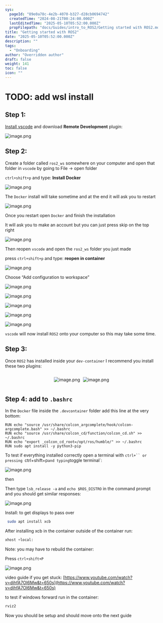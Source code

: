 ```yaml
---
sys:
  pageId: "89e0a78c-4e2b-4070-b327-d28cb0694742"
  createdTime: "2024-08-21T00:24:00.000Z"
  lastEditedTime: "2025-05-10T05:52:00.000Z"
  propFilepath: "docs/Guides/intro_to_ROS2/Getting started with ROS2.md"
title: "Getting started with ROS2"
date: "2025-05-10T05:52:00.000Z"
description: ""
tags:
  - "Onboarding"
author: "Overridden author"
draft: false
weight: 141
toc: false
icon: ""
---
```


# TODO: add wsl install

## Step 1:

[Install vscode](https://code.visualstudio.com/download) and download **Remote Development** plugin:

![image.png](https://prod-files-secure.s3.us-west-2.amazonaws.com/d518164a-d88e-44d1-a4ee-3adb3bd8bce0/efb52993-1881-4a40-b95e-6f020334f022/image.png?X-Amz-Algorithm=AWS4-HMAC-SHA256&X-Amz-Content-Sha256=UNSIGNED-PAYLOAD&X-Amz-Credential=ASIAZI2LB466WGJQAAXZ%2F20250530%2Fus-west-2%2Fs3%2Faws4_request&X-Amz-Date=20250530T121535Z&X-Amz-Expires=3600&X-Amz-Security-Token=IQoJb3JpZ2luX2VjENv%2F%2F%2F%2F%2F%2F%2F%2F%2F%2FwEaCXVzLXdlc3QtMiJIMEYCIQDBN3BdarfDcjVM8d3nHF%2Br%2Fk0cNiaoU6WZ3bUW2yY8GgIhAL0Afzcau5OPcCgp8kRItu3rbw3%2FGRpLv6SAes%2B7FH3EKogECKP%2F%2F%2F%2F%2F%2F%2F%2F%2F%2FwEQABoMNjM3NDIzMTgzODA1IgwKnCb7pB%2BAoNrCeiEq3APzUTOGpAZPBkf4KQ1BWWTGKuz71ZQMBna%2B3jtTD4O%2Fq7VIeKADwG%2FeoaukXlFxIBfUruC3mrYn3JNogXYU60LO9fpf%2B4ZDAMXAW4NDxBt4PFbDtTyz%2Fv0LkTnLT3vZoysys8vpFQEM1%2B%2FDiBSTrR1K%2B1Ow75wv9GibvcWfRQUny9OWFpyDyJqSZavUmdNj8iovFZpFlbaiYFrRh9nRHFMHDqSBpuI8mdhkUGj0a%2B3vzlt%2FsS5yXG7wqfk8lJ3ARM9tp3IBtXyNcOTyGOjP3RbDxbZFd66XFx1%2FLgXT5csRK%2FRo4sx3SDiiD8J3zSMbNTDWoZbDNfPb8VI6VGH9q0DOBFXyyL2Kmc3AmvZaKrA%2FFG2668hWCzKbJIbX3LcYuVEnMm49ttbZEEE0k1mCeqJ8XlWeVPH9ccd5GtZQPwbm1fHvsEI4%2B6aJNBNdfH1nY6ECXtzN39xV52O7KrAoNFWNdPYMCLX%2FnBES0b8KTloKilYd%2F063%2FYJNLB2%2BjyZdS9UR%2F7F8C2Vf7pmZcNasjE7ocs%2FZzwvHha5GNWpiXZcQdiTkpa58w5ApUvU86MaYZ%2FlkesPTbaJ6QF1QpGBFk0E%2Bc8xnCjaBVpyQ%2FA%2BJDD9zLbgLhefX1b6ogFb7DDCNjubBBjqkAUSYbo60OaqQan8SY3Tl5uYmoufn0nX3X2nrBfVkEYp8RfHD9EUe2mJ4CZifpL3oKYROonhBWRlThTRt2QJw43AfOrgEZMSLufYEzU0mcQNlkdjjECik1lRAXtm2kcPo%2B1Oo0xgkjqZSLhjhNs0KJAyiEQVz8vWX%2FyDXE896vhgxO1DkQiYux0I3S7KI5BbpOr7pGTdKS08GrnTmznLSUsbbYGDV&X-Amz-Signature=5104bdf9a2a270da2385587cad3c948bb551ad19c120d18dff535a3b8dfd24ee&X-Amz-SignedHeaders=host&x-id=GetObject)

## Step 2:

Create a folder called `ros2_ws` somewhere on your computer and open that folder in `vscode` by going to File → open folder 

`ctrl+shift+p` and type: **Install Docker**

![image.png](https://prod-files-secure.s3.us-west-2.amazonaws.com/d518164a-d88e-44d1-a4ee-3adb3bd8bce0/2269dc0e-1cd5-47ff-bceb-c04ad9b2eab0/image.png?X-Amz-Algorithm=AWS4-HMAC-SHA256&X-Amz-Content-Sha256=UNSIGNED-PAYLOAD&X-Amz-Credential=ASIAZI2LB466WGJQAAXZ%2F20250530%2Fus-west-2%2Fs3%2Faws4_request&X-Amz-Date=20250530T121535Z&X-Amz-Expires=3600&X-Amz-Security-Token=IQoJb3JpZ2luX2VjENv%2F%2F%2F%2F%2F%2F%2F%2F%2F%2FwEaCXVzLXdlc3QtMiJIMEYCIQDBN3BdarfDcjVM8d3nHF%2Br%2Fk0cNiaoU6WZ3bUW2yY8GgIhAL0Afzcau5OPcCgp8kRItu3rbw3%2FGRpLv6SAes%2B7FH3EKogECKP%2F%2F%2F%2F%2F%2F%2F%2F%2F%2FwEQABoMNjM3NDIzMTgzODA1IgwKnCb7pB%2BAoNrCeiEq3APzUTOGpAZPBkf4KQ1BWWTGKuz71ZQMBna%2B3jtTD4O%2Fq7VIeKADwG%2FeoaukXlFxIBfUruC3mrYn3JNogXYU60LO9fpf%2B4ZDAMXAW4NDxBt4PFbDtTyz%2Fv0LkTnLT3vZoysys8vpFQEM1%2B%2FDiBSTrR1K%2B1Ow75wv9GibvcWfRQUny9OWFpyDyJqSZavUmdNj8iovFZpFlbaiYFrRh9nRHFMHDqSBpuI8mdhkUGj0a%2B3vzlt%2FsS5yXG7wqfk8lJ3ARM9tp3IBtXyNcOTyGOjP3RbDxbZFd66XFx1%2FLgXT5csRK%2FRo4sx3SDiiD8J3zSMbNTDWoZbDNfPb8VI6VGH9q0DOBFXyyL2Kmc3AmvZaKrA%2FFG2668hWCzKbJIbX3LcYuVEnMm49ttbZEEE0k1mCeqJ8XlWeVPH9ccd5GtZQPwbm1fHvsEI4%2B6aJNBNdfH1nY6ECXtzN39xV52O7KrAoNFWNdPYMCLX%2FnBES0b8KTloKilYd%2F063%2FYJNLB2%2BjyZdS9UR%2F7F8C2Vf7pmZcNasjE7ocs%2FZzwvHha5GNWpiXZcQdiTkpa58w5ApUvU86MaYZ%2FlkesPTbaJ6QF1QpGBFk0E%2Bc8xnCjaBVpyQ%2FA%2BJDD9zLbgLhefX1b6ogFb7DDCNjubBBjqkAUSYbo60OaqQan8SY3Tl5uYmoufn0nX3X2nrBfVkEYp8RfHD9EUe2mJ4CZifpL3oKYROonhBWRlThTRt2QJw43AfOrgEZMSLufYEzU0mcQNlkdjjECik1lRAXtm2kcPo%2B1Oo0xgkjqZSLhjhNs0KJAyiEQVz8vWX%2FyDXE896vhgxO1DkQiYux0I3S7KI5BbpOr7pGTdKS08GrnTmznLSUsbbYGDV&X-Amz-Signature=d48f5353892d03cf3edd8d52a85b12861558f6db694ad0f62db7b6cb089ff98d&X-Amz-SignedHeaders=host&x-id=GetObject)

The `Docker` install will take sometime and at the end it will ask you to restart

![image.png](https://prod-files-secure.s3.us-west-2.amazonaws.com/d518164a-d88e-44d1-a4ee-3adb3bd8bce0/ed233f78-be33-4b1f-b89c-9c346c0e961e/image.png?X-Amz-Algorithm=AWS4-HMAC-SHA256&X-Amz-Content-Sha256=UNSIGNED-PAYLOAD&X-Amz-Credential=ASIAZI2LB466WGJQAAXZ%2F20250530%2Fus-west-2%2Fs3%2Faws4_request&X-Amz-Date=20250530T121535Z&X-Amz-Expires=3600&X-Amz-Security-Token=IQoJb3JpZ2luX2VjENv%2F%2F%2F%2F%2F%2F%2F%2F%2F%2FwEaCXVzLXdlc3QtMiJIMEYCIQDBN3BdarfDcjVM8d3nHF%2Br%2Fk0cNiaoU6WZ3bUW2yY8GgIhAL0Afzcau5OPcCgp8kRItu3rbw3%2FGRpLv6SAes%2B7FH3EKogECKP%2F%2F%2F%2F%2F%2F%2F%2F%2F%2FwEQABoMNjM3NDIzMTgzODA1IgwKnCb7pB%2BAoNrCeiEq3APzUTOGpAZPBkf4KQ1BWWTGKuz71ZQMBna%2B3jtTD4O%2Fq7VIeKADwG%2FeoaukXlFxIBfUruC3mrYn3JNogXYU60LO9fpf%2B4ZDAMXAW4NDxBt4PFbDtTyz%2Fv0LkTnLT3vZoysys8vpFQEM1%2B%2FDiBSTrR1K%2B1Ow75wv9GibvcWfRQUny9OWFpyDyJqSZavUmdNj8iovFZpFlbaiYFrRh9nRHFMHDqSBpuI8mdhkUGj0a%2B3vzlt%2FsS5yXG7wqfk8lJ3ARM9tp3IBtXyNcOTyGOjP3RbDxbZFd66XFx1%2FLgXT5csRK%2FRo4sx3SDiiD8J3zSMbNTDWoZbDNfPb8VI6VGH9q0DOBFXyyL2Kmc3AmvZaKrA%2FFG2668hWCzKbJIbX3LcYuVEnMm49ttbZEEE0k1mCeqJ8XlWeVPH9ccd5GtZQPwbm1fHvsEI4%2B6aJNBNdfH1nY6ECXtzN39xV52O7KrAoNFWNdPYMCLX%2FnBES0b8KTloKilYd%2F063%2FYJNLB2%2BjyZdS9UR%2F7F8C2Vf7pmZcNasjE7ocs%2FZzwvHha5GNWpiXZcQdiTkpa58w5ApUvU86MaYZ%2FlkesPTbaJ6QF1QpGBFk0E%2Bc8xnCjaBVpyQ%2FA%2BJDD9zLbgLhefX1b6ogFb7DDCNjubBBjqkAUSYbo60OaqQan8SY3Tl5uYmoufn0nX3X2nrBfVkEYp8RfHD9EUe2mJ4CZifpL3oKYROonhBWRlThTRt2QJw43AfOrgEZMSLufYEzU0mcQNlkdjjECik1lRAXtm2kcPo%2B1Oo0xgkjqZSLhjhNs0KJAyiEQVz8vWX%2FyDXE896vhgxO1DkQiYux0I3S7KI5BbpOr7pGTdKS08GrnTmznLSUsbbYGDV&X-Amz-Signature=30e557e430a355dc5fa49a8ad9f6ad3b12004a6c543323e5e4c69350786f67ee&X-Amz-SignedHeaders=host&x-id=GetObject)

Once you restart open `Docker` and finish the installation

It will ask you to make an account but you can just press skip on the top right

![image.png](https://prod-files-secure.s3.us-west-2.amazonaws.com/d518164a-d88e-44d1-a4ee-3adb3bd8bce0/21010ad9-1659-4fd9-9f59-9932a09b2a3d/image.png?X-Amz-Algorithm=AWS4-HMAC-SHA256&X-Amz-Content-Sha256=UNSIGNED-PAYLOAD&X-Amz-Credential=ASIAZI2LB466WGJQAAXZ%2F20250530%2Fus-west-2%2Fs3%2Faws4_request&X-Amz-Date=20250530T121535Z&X-Amz-Expires=3600&X-Amz-Security-Token=IQoJb3JpZ2luX2VjENv%2F%2F%2F%2F%2F%2F%2F%2F%2F%2FwEaCXVzLXdlc3QtMiJIMEYCIQDBN3BdarfDcjVM8d3nHF%2Br%2Fk0cNiaoU6WZ3bUW2yY8GgIhAL0Afzcau5OPcCgp8kRItu3rbw3%2FGRpLv6SAes%2B7FH3EKogECKP%2F%2F%2F%2F%2F%2F%2F%2F%2F%2FwEQABoMNjM3NDIzMTgzODA1IgwKnCb7pB%2BAoNrCeiEq3APzUTOGpAZPBkf4KQ1BWWTGKuz71ZQMBna%2B3jtTD4O%2Fq7VIeKADwG%2FeoaukXlFxIBfUruC3mrYn3JNogXYU60LO9fpf%2B4ZDAMXAW4NDxBt4PFbDtTyz%2Fv0LkTnLT3vZoysys8vpFQEM1%2B%2FDiBSTrR1K%2B1Ow75wv9GibvcWfRQUny9OWFpyDyJqSZavUmdNj8iovFZpFlbaiYFrRh9nRHFMHDqSBpuI8mdhkUGj0a%2B3vzlt%2FsS5yXG7wqfk8lJ3ARM9tp3IBtXyNcOTyGOjP3RbDxbZFd66XFx1%2FLgXT5csRK%2FRo4sx3SDiiD8J3zSMbNTDWoZbDNfPb8VI6VGH9q0DOBFXyyL2Kmc3AmvZaKrA%2FFG2668hWCzKbJIbX3LcYuVEnMm49ttbZEEE0k1mCeqJ8XlWeVPH9ccd5GtZQPwbm1fHvsEI4%2B6aJNBNdfH1nY6ECXtzN39xV52O7KrAoNFWNdPYMCLX%2FnBES0b8KTloKilYd%2F063%2FYJNLB2%2BjyZdS9UR%2F7F8C2Vf7pmZcNasjE7ocs%2FZzwvHha5GNWpiXZcQdiTkpa58w5ApUvU86MaYZ%2FlkesPTbaJ6QF1QpGBFk0E%2Bc8xnCjaBVpyQ%2FA%2BJDD9zLbgLhefX1b6ogFb7DDCNjubBBjqkAUSYbo60OaqQan8SY3Tl5uYmoufn0nX3X2nrBfVkEYp8RfHD9EUe2mJ4CZifpL3oKYROonhBWRlThTRt2QJw43AfOrgEZMSLufYEzU0mcQNlkdjjECik1lRAXtm2kcPo%2B1Oo0xgkjqZSLhjhNs0KJAyiEQVz8vWX%2FyDXE896vhgxO1DkQiYux0I3S7KI5BbpOr7pGTdKS08GrnTmznLSUsbbYGDV&X-Amz-Signature=93d3b0c110cf45bdced95131e2a2fcd6434f427bc58b7b0e48652a1bd94e793b&X-Amz-SignedHeaders=host&x-id=GetObject)

Then reopen `vscode` and open the `ros2_ws` folder you just made

press `ctrl+shift+p` and type: **reopen in container**

![image.png](https://prod-files-secure.s3.us-west-2.amazonaws.com/d518164a-d88e-44d1-a4ee-3adb3bd8bce0/4e93b8c2-41ad-488c-8095-c74205196118/image.png?X-Amz-Algorithm=AWS4-HMAC-SHA256&X-Amz-Content-Sha256=UNSIGNED-PAYLOAD&X-Amz-Credential=ASIAZI2LB466WGJQAAXZ%2F20250530%2Fus-west-2%2Fs3%2Faws4_request&X-Amz-Date=20250530T121535Z&X-Amz-Expires=3600&X-Amz-Security-Token=IQoJb3JpZ2luX2VjENv%2F%2F%2F%2F%2F%2F%2F%2F%2F%2FwEaCXVzLXdlc3QtMiJIMEYCIQDBN3BdarfDcjVM8d3nHF%2Br%2Fk0cNiaoU6WZ3bUW2yY8GgIhAL0Afzcau5OPcCgp8kRItu3rbw3%2FGRpLv6SAes%2B7FH3EKogECKP%2F%2F%2F%2F%2F%2F%2F%2F%2F%2FwEQABoMNjM3NDIzMTgzODA1IgwKnCb7pB%2BAoNrCeiEq3APzUTOGpAZPBkf4KQ1BWWTGKuz71ZQMBna%2B3jtTD4O%2Fq7VIeKADwG%2FeoaukXlFxIBfUruC3mrYn3JNogXYU60LO9fpf%2B4ZDAMXAW4NDxBt4PFbDtTyz%2Fv0LkTnLT3vZoysys8vpFQEM1%2B%2FDiBSTrR1K%2B1Ow75wv9GibvcWfRQUny9OWFpyDyJqSZavUmdNj8iovFZpFlbaiYFrRh9nRHFMHDqSBpuI8mdhkUGj0a%2B3vzlt%2FsS5yXG7wqfk8lJ3ARM9tp3IBtXyNcOTyGOjP3RbDxbZFd66XFx1%2FLgXT5csRK%2FRo4sx3SDiiD8J3zSMbNTDWoZbDNfPb8VI6VGH9q0DOBFXyyL2Kmc3AmvZaKrA%2FFG2668hWCzKbJIbX3LcYuVEnMm49ttbZEEE0k1mCeqJ8XlWeVPH9ccd5GtZQPwbm1fHvsEI4%2B6aJNBNdfH1nY6ECXtzN39xV52O7KrAoNFWNdPYMCLX%2FnBES0b8KTloKilYd%2F063%2FYJNLB2%2BjyZdS9UR%2F7F8C2Vf7pmZcNasjE7ocs%2FZzwvHha5GNWpiXZcQdiTkpa58w5ApUvU86MaYZ%2FlkesPTbaJ6QF1QpGBFk0E%2Bc8xnCjaBVpyQ%2FA%2BJDD9zLbgLhefX1b6ogFb7DDCNjubBBjqkAUSYbo60OaqQan8SY3Tl5uYmoufn0nX3X2nrBfVkEYp8RfHD9EUe2mJ4CZifpL3oKYROonhBWRlThTRt2QJw43AfOrgEZMSLufYEzU0mcQNlkdjjECik1lRAXtm2kcPo%2B1Oo0xgkjqZSLhjhNs0KJAyiEQVz8vWX%2FyDXE896vhgxO1DkQiYux0I3S7KI5BbpOr7pGTdKS08GrnTmznLSUsbbYGDV&X-Amz-Signature=a0f7e24aa42664d01dc378d222840c610e9c019cb4f12ca2501f34b14346b236&X-Amz-SignedHeaders=host&x-id=GetObject)

Choose “Add configuration to workspace”

![image.png](https://prod-files-secure.s3.us-west-2.amazonaws.com/d518164a-d88e-44d1-a4ee-3adb3bd8bce0/9560b282-5060-4989-ba37-97e7b2c22476/image.png?X-Amz-Algorithm=AWS4-HMAC-SHA256&X-Amz-Content-Sha256=UNSIGNED-PAYLOAD&X-Amz-Credential=ASIAZI2LB466WGJQAAXZ%2F20250530%2Fus-west-2%2Fs3%2Faws4_request&X-Amz-Date=20250530T121535Z&X-Amz-Expires=3600&X-Amz-Security-Token=IQoJb3JpZ2luX2VjENv%2F%2F%2F%2F%2F%2F%2F%2F%2F%2FwEaCXVzLXdlc3QtMiJIMEYCIQDBN3BdarfDcjVM8d3nHF%2Br%2Fk0cNiaoU6WZ3bUW2yY8GgIhAL0Afzcau5OPcCgp8kRItu3rbw3%2FGRpLv6SAes%2B7FH3EKogECKP%2F%2F%2F%2F%2F%2F%2F%2F%2F%2FwEQABoMNjM3NDIzMTgzODA1IgwKnCb7pB%2BAoNrCeiEq3APzUTOGpAZPBkf4KQ1BWWTGKuz71ZQMBna%2B3jtTD4O%2Fq7VIeKADwG%2FeoaukXlFxIBfUruC3mrYn3JNogXYU60LO9fpf%2B4ZDAMXAW4NDxBt4PFbDtTyz%2Fv0LkTnLT3vZoysys8vpFQEM1%2B%2FDiBSTrR1K%2B1Ow75wv9GibvcWfRQUny9OWFpyDyJqSZavUmdNj8iovFZpFlbaiYFrRh9nRHFMHDqSBpuI8mdhkUGj0a%2B3vzlt%2FsS5yXG7wqfk8lJ3ARM9tp3IBtXyNcOTyGOjP3RbDxbZFd66XFx1%2FLgXT5csRK%2FRo4sx3SDiiD8J3zSMbNTDWoZbDNfPb8VI6VGH9q0DOBFXyyL2Kmc3AmvZaKrA%2FFG2668hWCzKbJIbX3LcYuVEnMm49ttbZEEE0k1mCeqJ8XlWeVPH9ccd5GtZQPwbm1fHvsEI4%2B6aJNBNdfH1nY6ECXtzN39xV52O7KrAoNFWNdPYMCLX%2FnBES0b8KTloKilYd%2F063%2FYJNLB2%2BjyZdS9UR%2F7F8C2Vf7pmZcNasjE7ocs%2FZzwvHha5GNWpiXZcQdiTkpa58w5ApUvU86MaYZ%2FlkesPTbaJ6QF1QpGBFk0E%2Bc8xnCjaBVpyQ%2FA%2BJDD9zLbgLhefX1b6ogFb7DDCNjubBBjqkAUSYbo60OaqQan8SY3Tl5uYmoufn0nX3X2nrBfVkEYp8RfHD9EUe2mJ4CZifpL3oKYROonhBWRlThTRt2QJw43AfOrgEZMSLufYEzU0mcQNlkdjjECik1lRAXtm2kcPo%2B1Oo0xgkjqZSLhjhNs0KJAyiEQVz8vWX%2FyDXE896vhgxO1DkQiYux0I3S7KI5BbpOr7pGTdKS08GrnTmznLSUsbbYGDV&X-Amz-Signature=3ec302960a3831a49fe049811e90d985a745cbb208ffd8510e98fec4f48f9eb2&X-Amz-SignedHeaders=host&x-id=GetObject)

![image.png](https://prod-files-secure.s3.us-west-2.amazonaws.com/d518164a-d88e-44d1-a4ee-3adb3bd8bce0/2ee63f81-886b-48e8-a553-dc6e5eac99e4/image.png?X-Amz-Algorithm=AWS4-HMAC-SHA256&X-Amz-Content-Sha256=UNSIGNED-PAYLOAD&X-Amz-Credential=ASIAZI2LB466WGJQAAXZ%2F20250530%2Fus-west-2%2Fs3%2Faws4_request&X-Amz-Date=20250530T121535Z&X-Amz-Expires=3600&X-Amz-Security-Token=IQoJb3JpZ2luX2VjENv%2F%2F%2F%2F%2F%2F%2F%2F%2F%2FwEaCXVzLXdlc3QtMiJIMEYCIQDBN3BdarfDcjVM8d3nHF%2Br%2Fk0cNiaoU6WZ3bUW2yY8GgIhAL0Afzcau5OPcCgp8kRItu3rbw3%2FGRpLv6SAes%2B7FH3EKogECKP%2F%2F%2F%2F%2F%2F%2F%2F%2F%2FwEQABoMNjM3NDIzMTgzODA1IgwKnCb7pB%2BAoNrCeiEq3APzUTOGpAZPBkf4KQ1BWWTGKuz71ZQMBna%2B3jtTD4O%2Fq7VIeKADwG%2FeoaukXlFxIBfUruC3mrYn3JNogXYU60LO9fpf%2B4ZDAMXAW4NDxBt4PFbDtTyz%2Fv0LkTnLT3vZoysys8vpFQEM1%2B%2FDiBSTrR1K%2B1Ow75wv9GibvcWfRQUny9OWFpyDyJqSZavUmdNj8iovFZpFlbaiYFrRh9nRHFMHDqSBpuI8mdhkUGj0a%2B3vzlt%2FsS5yXG7wqfk8lJ3ARM9tp3IBtXyNcOTyGOjP3RbDxbZFd66XFx1%2FLgXT5csRK%2FRo4sx3SDiiD8J3zSMbNTDWoZbDNfPb8VI6VGH9q0DOBFXyyL2Kmc3AmvZaKrA%2FFG2668hWCzKbJIbX3LcYuVEnMm49ttbZEEE0k1mCeqJ8XlWeVPH9ccd5GtZQPwbm1fHvsEI4%2B6aJNBNdfH1nY6ECXtzN39xV52O7KrAoNFWNdPYMCLX%2FnBES0b8KTloKilYd%2F063%2FYJNLB2%2BjyZdS9UR%2F7F8C2Vf7pmZcNasjE7ocs%2FZzwvHha5GNWpiXZcQdiTkpa58w5ApUvU86MaYZ%2FlkesPTbaJ6QF1QpGBFk0E%2Bc8xnCjaBVpyQ%2FA%2BJDD9zLbgLhefX1b6ogFb7DDCNjubBBjqkAUSYbo60OaqQan8SY3Tl5uYmoufn0nX3X2nrBfVkEYp8RfHD9EUe2mJ4CZifpL3oKYROonhBWRlThTRt2QJw43AfOrgEZMSLufYEzU0mcQNlkdjjECik1lRAXtm2kcPo%2B1Oo0xgkjqZSLhjhNs0KJAyiEQVz8vWX%2FyDXE896vhgxO1DkQiYux0I3S7KI5BbpOr7pGTdKS08GrnTmznLSUsbbYGDV&X-Amz-Signature=4123d3dcccdc1a1dd2ab093034966ef4ade29c9a8e5f02d909562e38641770f9&X-Amz-SignedHeaders=host&x-id=GetObject)

![image.png](https://prod-files-secure.s3.us-west-2.amazonaws.com/d518164a-d88e-44d1-a4ee-3adb3bd8bce0/ae1580b2-b048-407e-aed9-b584224a7a04/image.png?X-Amz-Algorithm=AWS4-HMAC-SHA256&X-Amz-Content-Sha256=UNSIGNED-PAYLOAD&X-Amz-Credential=ASIAZI2LB466WGJQAAXZ%2F20250530%2Fus-west-2%2Fs3%2Faws4_request&X-Amz-Date=20250530T121535Z&X-Amz-Expires=3600&X-Amz-Security-Token=IQoJb3JpZ2luX2VjENv%2F%2F%2F%2F%2F%2F%2F%2F%2F%2FwEaCXVzLXdlc3QtMiJIMEYCIQDBN3BdarfDcjVM8d3nHF%2Br%2Fk0cNiaoU6WZ3bUW2yY8GgIhAL0Afzcau5OPcCgp8kRItu3rbw3%2FGRpLv6SAes%2B7FH3EKogECKP%2F%2F%2F%2F%2F%2F%2F%2F%2F%2FwEQABoMNjM3NDIzMTgzODA1IgwKnCb7pB%2BAoNrCeiEq3APzUTOGpAZPBkf4KQ1BWWTGKuz71ZQMBna%2B3jtTD4O%2Fq7VIeKADwG%2FeoaukXlFxIBfUruC3mrYn3JNogXYU60LO9fpf%2B4ZDAMXAW4NDxBt4PFbDtTyz%2Fv0LkTnLT3vZoysys8vpFQEM1%2B%2FDiBSTrR1K%2B1Ow75wv9GibvcWfRQUny9OWFpyDyJqSZavUmdNj8iovFZpFlbaiYFrRh9nRHFMHDqSBpuI8mdhkUGj0a%2B3vzlt%2FsS5yXG7wqfk8lJ3ARM9tp3IBtXyNcOTyGOjP3RbDxbZFd66XFx1%2FLgXT5csRK%2FRo4sx3SDiiD8J3zSMbNTDWoZbDNfPb8VI6VGH9q0DOBFXyyL2Kmc3AmvZaKrA%2FFG2668hWCzKbJIbX3LcYuVEnMm49ttbZEEE0k1mCeqJ8XlWeVPH9ccd5GtZQPwbm1fHvsEI4%2B6aJNBNdfH1nY6ECXtzN39xV52O7KrAoNFWNdPYMCLX%2FnBES0b8KTloKilYd%2F063%2FYJNLB2%2BjyZdS9UR%2F7F8C2Vf7pmZcNasjE7ocs%2FZzwvHha5GNWpiXZcQdiTkpa58w5ApUvU86MaYZ%2FlkesPTbaJ6QF1QpGBFk0E%2Bc8xnCjaBVpyQ%2FA%2BJDD9zLbgLhefX1b6ogFb7DDCNjubBBjqkAUSYbo60OaqQan8SY3Tl5uYmoufn0nX3X2nrBfVkEYp8RfHD9EUe2mJ4CZifpL3oKYROonhBWRlThTRt2QJw43AfOrgEZMSLufYEzU0mcQNlkdjjECik1lRAXtm2kcPo%2B1Oo0xgkjqZSLhjhNs0KJAyiEQVz8vWX%2FyDXE896vhgxO1DkQiYux0I3S7KI5BbpOr7pGTdKS08GrnTmznLSUsbbYGDV&X-Amz-Signature=c949f858458507da3e76bf62155942debfe597d74613acdec19afc7b318d7f07&X-Amz-SignedHeaders=host&x-id=GetObject)

![image.png](https://prod-files-secure.s3.us-west-2.amazonaws.com/d518164a-d88e-44d1-a4ee-3adb3bd8bce0/53255b28-f75e-430f-b9e3-c0ac8577e42b/image.png?X-Amz-Algorithm=AWS4-HMAC-SHA256&X-Amz-Content-Sha256=UNSIGNED-PAYLOAD&X-Amz-Credential=ASIAZI2LB466WGJQAAXZ%2F20250530%2Fus-west-2%2Fs3%2Faws4_request&X-Amz-Date=20250530T121535Z&X-Amz-Expires=3600&X-Amz-Security-Token=IQoJb3JpZ2luX2VjENv%2F%2F%2F%2F%2F%2F%2F%2F%2F%2FwEaCXVzLXdlc3QtMiJIMEYCIQDBN3BdarfDcjVM8d3nHF%2Br%2Fk0cNiaoU6WZ3bUW2yY8GgIhAL0Afzcau5OPcCgp8kRItu3rbw3%2FGRpLv6SAes%2B7FH3EKogECKP%2F%2F%2F%2F%2F%2F%2F%2F%2F%2FwEQABoMNjM3NDIzMTgzODA1IgwKnCb7pB%2BAoNrCeiEq3APzUTOGpAZPBkf4KQ1BWWTGKuz71ZQMBna%2B3jtTD4O%2Fq7VIeKADwG%2FeoaukXlFxIBfUruC3mrYn3JNogXYU60LO9fpf%2B4ZDAMXAW4NDxBt4PFbDtTyz%2Fv0LkTnLT3vZoysys8vpFQEM1%2B%2FDiBSTrR1K%2B1Ow75wv9GibvcWfRQUny9OWFpyDyJqSZavUmdNj8iovFZpFlbaiYFrRh9nRHFMHDqSBpuI8mdhkUGj0a%2B3vzlt%2FsS5yXG7wqfk8lJ3ARM9tp3IBtXyNcOTyGOjP3RbDxbZFd66XFx1%2FLgXT5csRK%2FRo4sx3SDiiD8J3zSMbNTDWoZbDNfPb8VI6VGH9q0DOBFXyyL2Kmc3AmvZaKrA%2FFG2668hWCzKbJIbX3LcYuVEnMm49ttbZEEE0k1mCeqJ8XlWeVPH9ccd5GtZQPwbm1fHvsEI4%2B6aJNBNdfH1nY6ECXtzN39xV52O7KrAoNFWNdPYMCLX%2FnBES0b8KTloKilYd%2F063%2FYJNLB2%2BjyZdS9UR%2F7F8C2Vf7pmZcNasjE7ocs%2FZzwvHha5GNWpiXZcQdiTkpa58w5ApUvU86MaYZ%2FlkesPTbaJ6QF1QpGBFk0E%2Bc8xnCjaBVpyQ%2FA%2BJDD9zLbgLhefX1b6ogFb7DDCNjubBBjqkAUSYbo60OaqQan8SY3Tl5uYmoufn0nX3X2nrBfVkEYp8RfHD9EUe2mJ4CZifpL3oKYROonhBWRlThTRt2QJw43AfOrgEZMSLufYEzU0mcQNlkdjjECik1lRAXtm2kcPo%2B1Oo0xgkjqZSLhjhNs0KJAyiEQVz8vWX%2FyDXE896vhgxO1DkQiYux0I3S7KI5BbpOr7pGTdKS08GrnTmznLSUsbbYGDV&X-Amz-Signature=d3b46e1ccd3bbe7fa36979c4da28812c333c8cd59d6ba80557b9733d536a8989&X-Amz-SignedHeaders=host&x-id=GetObject)

![image.png](https://prod-files-secure.s3.us-west-2.amazonaws.com/d518164a-d88e-44d1-a4ee-3adb3bd8bce0/7c562767-5af9-4ffb-97d1-327bcdf4ee00/image.png?X-Amz-Algorithm=AWS4-HMAC-SHA256&X-Amz-Content-Sha256=UNSIGNED-PAYLOAD&X-Amz-Credential=ASIAZI2LB466WGJQAAXZ%2F20250530%2Fus-west-2%2Fs3%2Faws4_request&X-Amz-Date=20250530T121535Z&X-Amz-Expires=3600&X-Amz-Security-Token=IQoJb3JpZ2luX2VjENv%2F%2F%2F%2F%2F%2F%2F%2F%2F%2FwEaCXVzLXdlc3QtMiJIMEYCIQDBN3BdarfDcjVM8d3nHF%2Br%2Fk0cNiaoU6WZ3bUW2yY8GgIhAL0Afzcau5OPcCgp8kRItu3rbw3%2FGRpLv6SAes%2B7FH3EKogECKP%2F%2F%2F%2F%2F%2F%2F%2F%2F%2FwEQABoMNjM3NDIzMTgzODA1IgwKnCb7pB%2BAoNrCeiEq3APzUTOGpAZPBkf4KQ1BWWTGKuz71ZQMBna%2B3jtTD4O%2Fq7VIeKADwG%2FeoaukXlFxIBfUruC3mrYn3JNogXYU60LO9fpf%2B4ZDAMXAW4NDxBt4PFbDtTyz%2Fv0LkTnLT3vZoysys8vpFQEM1%2B%2FDiBSTrR1K%2B1Ow75wv9GibvcWfRQUny9OWFpyDyJqSZavUmdNj8iovFZpFlbaiYFrRh9nRHFMHDqSBpuI8mdhkUGj0a%2B3vzlt%2FsS5yXG7wqfk8lJ3ARM9tp3IBtXyNcOTyGOjP3RbDxbZFd66XFx1%2FLgXT5csRK%2FRo4sx3SDiiD8J3zSMbNTDWoZbDNfPb8VI6VGH9q0DOBFXyyL2Kmc3AmvZaKrA%2FFG2668hWCzKbJIbX3LcYuVEnMm49ttbZEEE0k1mCeqJ8XlWeVPH9ccd5GtZQPwbm1fHvsEI4%2B6aJNBNdfH1nY6ECXtzN39xV52O7KrAoNFWNdPYMCLX%2FnBES0b8KTloKilYd%2F063%2FYJNLB2%2BjyZdS9UR%2F7F8C2Vf7pmZcNasjE7ocs%2FZzwvHha5GNWpiXZcQdiTkpa58w5ApUvU86MaYZ%2FlkesPTbaJ6QF1QpGBFk0E%2Bc8xnCjaBVpyQ%2FA%2BJDD9zLbgLhefX1b6ogFb7DDCNjubBBjqkAUSYbo60OaqQan8SY3Tl5uYmoufn0nX3X2nrBfVkEYp8RfHD9EUe2mJ4CZifpL3oKYROonhBWRlThTRt2QJw43AfOrgEZMSLufYEzU0mcQNlkdjjECik1lRAXtm2kcPo%2B1Oo0xgkjqZSLhjhNs0KJAyiEQVz8vWX%2FyDXE896vhgxO1DkQiYux0I3S7KI5BbpOr7pGTdKS08GrnTmznLSUsbbYGDV&X-Amz-Signature=d6d2dde3b39db3aaa5d14cd47ca5b3307bc55077f141047f83bbbe12f3e3dd0b&X-Amz-SignedHeaders=host&x-id=GetObject)

`vscode` will now install `ROS2` onto your computer so this may take some time.

## Step 3:

Once `ROS2` has installed inside your `dev-container` I recommend you install these two plugins:

<div style="display: flex;flex-direction: row; column-gap:10px; max-width: 630px;justify-content: center;">
<div>

![image.png](https://prod-files-secure.s3.us-west-2.amazonaws.com/d518164a-d88e-44d1-a4ee-3adb3bd8bce0/3fc3d550-5a54-4ba1-ba6b-faa01cdb7369/image.png?X-Amz-Algorithm=AWS4-HMAC-SHA256&X-Amz-Content-Sha256=UNSIGNED-PAYLOAD&X-Amz-Credential=ASIAZI2LB466SMOEGAVZ%2F20250530%2Fus-west-2%2Fs3%2Faws4_request&X-Amz-Date=20250530T121538Z&X-Amz-Expires=3600&X-Amz-Security-Token=IQoJb3JpZ2luX2VjENv%2F%2F%2F%2F%2F%2F%2F%2F%2F%2FwEaCXVzLXdlc3QtMiJHMEUCIQCDEJG%2BOSOD3hyR52DWWILGOTgHCW7tMxsqz9ufCXg07gIgSCdeEpyj41%2BlkA5tHglmcFmp%2B5xJUqlOLZJllfjA%2BusqiAQIpP%2F%2F%2F%2F%2F%2F%2F%2F%2F%2FARAAGgw2Mzc0MjMxODM4MDUiDGUKWqQtoP3%2B4cnV%2BSrcA4gTRF4ZVvDsQOZfwjtdlCbDIu8vZoDIUNgfLEgb0QHSXFRylNPtdFDEtCa0EXmsFCu1J7T2pwh%2BCn9eQ3xNdmFL0zzPs4HscbC2Pgq9ho3Fx24w32mIs1YgbhDSvmiVpwzyf%2Bw6Z%2BipKMStwt9GMDiucpUIRgK%2BkS9LB%2FN9%2FDclg9HANghZP3ofa51YTUwYegDsu4L9js2qtQ3sxWoDjVy1pBbQV9338kKzQuTzKPOQOaCbdqfd%2Fx8R7k2w4gN219CmRpZfY2X8ZEZz0pZNcBCaeg7sKTlAfTakm2KgozIxj03xDgDd4yqOw%2BTNd3mw%2BzNkWncp3nxlNSdiUAkIuq%2BOpBOPAZ8OzSkfgq9bAfUMuUGkCWC4DE%2FQ3VihHn8nf1JUvzykHiau2Xgw9Qz%2F0vi%2BhbExRK330JamXp9BgRZEYdFPTMANwKRCqa40D4p0LbMXxCQ1heow3ZKjpDYonC6tR7%2FdDVr9nxE0oTaf28qaRCKt3cteJAJkBvGVua8JeFSVFCke3w8D0rLtmaf23Aj5KYrMX2S68rhyWiMCAUnuuGjorMTeEge6mGCX%2FRygpCyF62t5%2FA4n9aJKc6OAEBNsGfN3yP9a4AZQFXy6oX2NmVh13KsU6BIuqAQ2MIWO5sEGOqUB3GdPmVb3uKtPzg23qRN3oo0nPmwxRsyoD9B9M29cRgtK4Rb4IIkkXjsPPjxJ18UhBc1urGuOBH7yDxyyB1odprLLiOhQS3nup74zZY0i%2BqrtH7G8JXDVUKOe5z9mi5XSuK%2FrwYzxhIcv5XYBENEHXhQZdyyqapN9yfnj6WmDI8TmEXxZs%2F8aJhE95pIGKtP3yX4eQ1YBN%2FmV4KZ1ysH1LKIzJr7D&X-Amz-Signature=4d55077e1a3e4d2b5c1a0edcf1a2dfc33ac0d07b9b01ccafe5b6bcda3933bed8&X-Amz-SignedHeaders=host&x-id=GetObject)

</div>
<div>

![image.png](https://prod-files-secure.s3.us-west-2.amazonaws.com/d518164a-d88e-44d1-a4ee-3adb3bd8bce0/d994cc66-13c2-4093-a5a3-f84cf4601a82/image.png?X-Amz-Algorithm=AWS4-HMAC-SHA256&X-Amz-Content-Sha256=UNSIGNED-PAYLOAD&X-Amz-Credential=ASIAZI2LB466RPCNAHOL%2F20250530%2Fus-west-2%2Fs3%2Faws4_request&X-Amz-Date=20250530T121538Z&X-Amz-Expires=3600&X-Amz-Security-Token=IQoJb3JpZ2luX2VjENv%2F%2F%2F%2F%2F%2F%2F%2F%2F%2FwEaCXVzLXdlc3QtMiJHMEUCIQCFkqEXozf9YMLPrsBmLb4cpsCWMPUpC6FPCuuZtD5%2FlgIgNjKb4zK8CWOouHLzvklrx4UVP2qaVX6nYeubRpssG64qiAQIo%2F%2F%2F%2F%2F%2F%2F%2F%2F%2F%2FARAAGgw2Mzc0MjMxODM4MDUiDABw5cXhiVTCV%2Fu7QCrcA%2FdOgqJDwErGAuuF7v%2FQA%2FZVk00NevUxHQESLNddWr80oee8eA9h7%2FDd61bbdytDyfQqiSoLt7iaNllc%2FWrMnu%2BrTEgSRkCxeSm55GfR9HuOjGjpVKf27iXrTRtpQYS0Hqo6UdN2tV1YkFzFe2saXgJsZ1Rp34VKIKI2Z6kZkDSbb3fSzx4zisIQU2hA%2FZvztr%2BcYs0mdLmxdtbAOeAmAfWxvh3BapM03QA23lWuHRZB%2FjSXxXe437PpAY3MAZXS19MEfTRJ16ggq6aYTeNG6HvuVsq4b0WSXRSaZYnO9DKUUeGQP5QI54RQZH8eJSJgJMkUEey8WOvCYnXOX6uq10kBUzLsEbcsp2fi33QXJIMv92VgakRgff3xw6dWSNzLLzOrzaaHMWI3gYHaMGdcghXelYT%2FWRmO9unMDqNObhIIZh52SjrezAkzU%2Fq9evPRUnUBtvEdTWQS2skiGSQgo47gA2Z%2Fal3DOCXt7FNFVjpdnx6DmSjy2Zk%2BPGwmyJwKepKhdfFxqPE5DqD9i5XwlqWQ8RwZPa1DAFrJv105tBX6d57GMI8wy3CXWZ2mxKZndPKNxGztY1qP%2Fau2FhICQi8ebEgxDKSoUM2yi1RjvtIzXADb9Eoc%2BVmg9XNHMOuN5sEGOqUBw3Yqe24m5tJaxTZJk1R6a3Zmh4H6cTZHAV4lsIeMjWl9yN4IPiCgGHWyzfcw6cKKKeoVpCXaPVj2o0B9pgUnPa7G7xzM0DMoAktuMOTjI0oVTExD%2FE51ua6Mkd9K%2FTLlwXTXXOlYtoHfiuraXXa86NP%2BQ6%2FSdWY%2BXgQFStdyOGRtltjbeRYKYLzQX70WwsOwAe51nsrt%2F7d8OEhUQTT%2BSfwdsxWd&X-Amz-Signature=83f20cd084423b9a805c043ba24ba26b84a276bbe2e68b620930c45cee9fc5c7&X-Amz-SignedHeaders=host&x-id=GetObject)

</div>
</div>

## Step 4: add to `.bashrc`

In the `Docker` file inside the `.devcontainer` folder add this line at the very bottom: 

```docker
RUN echo "source /usr/share/colcon_argcomplete/hook/colcon-argcomplete.bash" >> ~/.bashrc
RUN echo "source /usr/share/colcon_cd/function/colcon_cd.sh" >> ~/.bashrc
RUN echo "export _colcon_cd_root=/opt/ros/humble/" >> ~/.bashrc
RUN sudo apt install -y python3-pip 
```

To test if everything installed correctly open a terminal with `ctrl+`` or pressing `ctrl+shift+p` and typing `toggle terminal`:

![image.png](https://prod-files-secure.s3.us-west-2.amazonaws.com/d518164a-d88e-44d1-a4ee-3adb3bd8bce0/6a4943d8-b04e-4c02-9a58-775f3384d1a5/image.png?X-Amz-Algorithm=AWS4-HMAC-SHA256&X-Amz-Content-Sha256=UNSIGNED-PAYLOAD&X-Amz-Credential=ASIAZI2LB466WGJQAAXZ%2F20250530%2Fus-west-2%2Fs3%2Faws4_request&X-Amz-Date=20250530T121535Z&X-Amz-Expires=3600&X-Amz-Security-Token=IQoJb3JpZ2luX2VjENv%2F%2F%2F%2F%2F%2F%2F%2F%2F%2FwEaCXVzLXdlc3QtMiJIMEYCIQDBN3BdarfDcjVM8d3nHF%2Br%2Fk0cNiaoU6WZ3bUW2yY8GgIhAL0Afzcau5OPcCgp8kRItu3rbw3%2FGRpLv6SAes%2B7FH3EKogECKP%2F%2F%2F%2F%2F%2F%2F%2F%2F%2FwEQABoMNjM3NDIzMTgzODA1IgwKnCb7pB%2BAoNrCeiEq3APzUTOGpAZPBkf4KQ1BWWTGKuz71ZQMBna%2B3jtTD4O%2Fq7VIeKADwG%2FeoaukXlFxIBfUruC3mrYn3JNogXYU60LO9fpf%2B4ZDAMXAW4NDxBt4PFbDtTyz%2Fv0LkTnLT3vZoysys8vpFQEM1%2B%2FDiBSTrR1K%2B1Ow75wv9GibvcWfRQUny9OWFpyDyJqSZavUmdNj8iovFZpFlbaiYFrRh9nRHFMHDqSBpuI8mdhkUGj0a%2B3vzlt%2FsS5yXG7wqfk8lJ3ARM9tp3IBtXyNcOTyGOjP3RbDxbZFd66XFx1%2FLgXT5csRK%2FRo4sx3SDiiD8J3zSMbNTDWoZbDNfPb8VI6VGH9q0DOBFXyyL2Kmc3AmvZaKrA%2FFG2668hWCzKbJIbX3LcYuVEnMm49ttbZEEE0k1mCeqJ8XlWeVPH9ccd5GtZQPwbm1fHvsEI4%2B6aJNBNdfH1nY6ECXtzN39xV52O7KrAoNFWNdPYMCLX%2FnBES0b8KTloKilYd%2F063%2FYJNLB2%2BjyZdS9UR%2F7F8C2Vf7pmZcNasjE7ocs%2FZzwvHha5GNWpiXZcQdiTkpa58w5ApUvU86MaYZ%2FlkesPTbaJ6QF1QpGBFk0E%2Bc8xnCjaBVpyQ%2FA%2BJDD9zLbgLhefX1b6ogFb7DDCNjubBBjqkAUSYbo60OaqQan8SY3Tl5uYmoufn0nX3X2nrBfVkEYp8RfHD9EUe2mJ4CZifpL3oKYROonhBWRlThTRt2QJw43AfOrgEZMSLufYEzU0mcQNlkdjjECik1lRAXtm2kcPo%2B1Oo0xgkjqZSLhjhNs0KJAyiEQVz8vWX%2FyDXE896vhgxO1DkQiYux0I3S7KI5BbpOr7pGTdKS08GrnTmznLSUsbbYGDV&X-Amz-Signature=3100d5f0994b8883448e433082dd01ac3bef09a024e1447921b98429daaf6d3e&X-Amz-SignedHeaders=host&x-id=GetObject)

then 

Then type `lsb_release -a` and `echo $ROS_DISTRO` in the command prompt and you should get similar responses:

![image.png](https://prod-files-secure.s3.us-west-2.amazonaws.com/d518164a-d88e-44d1-a4ee-3adb3bd8bce0/3e635dec-a805-4e85-8b9e-d000e5b71a4e/image.png?X-Amz-Algorithm=AWS4-HMAC-SHA256&X-Amz-Content-Sha256=UNSIGNED-PAYLOAD&X-Amz-Credential=ASIAZI2LB466WGJQAAXZ%2F20250530%2Fus-west-2%2Fs3%2Faws4_request&X-Amz-Date=20250530T121535Z&X-Amz-Expires=3600&X-Amz-Security-Token=IQoJb3JpZ2luX2VjENv%2F%2F%2F%2F%2F%2F%2F%2F%2F%2FwEaCXVzLXdlc3QtMiJIMEYCIQDBN3BdarfDcjVM8d3nHF%2Br%2Fk0cNiaoU6WZ3bUW2yY8GgIhAL0Afzcau5OPcCgp8kRItu3rbw3%2FGRpLv6SAes%2B7FH3EKogECKP%2F%2F%2F%2F%2F%2F%2F%2F%2F%2FwEQABoMNjM3NDIzMTgzODA1IgwKnCb7pB%2BAoNrCeiEq3APzUTOGpAZPBkf4KQ1BWWTGKuz71ZQMBna%2B3jtTD4O%2Fq7VIeKADwG%2FeoaukXlFxIBfUruC3mrYn3JNogXYU60LO9fpf%2B4ZDAMXAW4NDxBt4PFbDtTyz%2Fv0LkTnLT3vZoysys8vpFQEM1%2B%2FDiBSTrR1K%2B1Ow75wv9GibvcWfRQUny9OWFpyDyJqSZavUmdNj8iovFZpFlbaiYFrRh9nRHFMHDqSBpuI8mdhkUGj0a%2B3vzlt%2FsS5yXG7wqfk8lJ3ARM9tp3IBtXyNcOTyGOjP3RbDxbZFd66XFx1%2FLgXT5csRK%2FRo4sx3SDiiD8J3zSMbNTDWoZbDNfPb8VI6VGH9q0DOBFXyyL2Kmc3AmvZaKrA%2FFG2668hWCzKbJIbX3LcYuVEnMm49ttbZEEE0k1mCeqJ8XlWeVPH9ccd5GtZQPwbm1fHvsEI4%2B6aJNBNdfH1nY6ECXtzN39xV52O7KrAoNFWNdPYMCLX%2FnBES0b8KTloKilYd%2F063%2FYJNLB2%2BjyZdS9UR%2F7F8C2Vf7pmZcNasjE7ocs%2FZzwvHha5GNWpiXZcQdiTkpa58w5ApUvU86MaYZ%2FlkesPTbaJ6QF1QpGBFk0E%2Bc8xnCjaBVpyQ%2FA%2BJDD9zLbgLhefX1b6ogFb7DDCNjubBBjqkAUSYbo60OaqQan8SY3Tl5uYmoufn0nX3X2nrBfVkEYp8RfHD9EUe2mJ4CZifpL3oKYROonhBWRlThTRt2QJw43AfOrgEZMSLufYEzU0mcQNlkdjjECik1lRAXtm2kcPo%2B1Oo0xgkjqZSLhjhNs0KJAyiEQVz8vWX%2FyDXE896vhgxO1DkQiYux0I3S7KI5BbpOr7pGTdKS08GrnTmznLSUsbbYGDV&X-Amz-Signature=56e776f9e89253875f68b6cf548a5b4df548dda26d2de7a0152233011f43037a&X-Amz-SignedHeaders=host&x-id=GetObject)

Install:  to get displays to pass over

```bash
 sudo apt install xcb
```

After installing xcb in the container outside of the container run:

```python
xhost +local:
```

Note: you may have to rebuild the container:

Press `ctrl+shift+P`

![image.png](https://prod-files-secure.s3.us-west-2.amazonaws.com/d518164a-d88e-44d1-a4ee-3adb3bd8bce0/6c2be660-2618-4c38-9c26-53554f7a0b7b/image.png?X-Amz-Algorithm=AWS4-HMAC-SHA256&X-Amz-Content-Sha256=UNSIGNED-PAYLOAD&X-Amz-Credential=ASIAZI2LB466WGJQAAXZ%2F20250530%2Fus-west-2%2Fs3%2Faws4_request&X-Amz-Date=20250530T121535Z&X-Amz-Expires=3600&X-Amz-Security-Token=IQoJb3JpZ2luX2VjENv%2F%2F%2F%2F%2F%2F%2F%2F%2F%2FwEaCXVzLXdlc3QtMiJIMEYCIQDBN3BdarfDcjVM8d3nHF%2Br%2Fk0cNiaoU6WZ3bUW2yY8GgIhAL0Afzcau5OPcCgp8kRItu3rbw3%2FGRpLv6SAes%2B7FH3EKogECKP%2F%2F%2F%2F%2F%2F%2F%2F%2F%2FwEQABoMNjM3NDIzMTgzODA1IgwKnCb7pB%2BAoNrCeiEq3APzUTOGpAZPBkf4KQ1BWWTGKuz71ZQMBna%2B3jtTD4O%2Fq7VIeKADwG%2FeoaukXlFxIBfUruC3mrYn3JNogXYU60LO9fpf%2B4ZDAMXAW4NDxBt4PFbDtTyz%2Fv0LkTnLT3vZoysys8vpFQEM1%2B%2FDiBSTrR1K%2B1Ow75wv9GibvcWfRQUny9OWFpyDyJqSZavUmdNj8iovFZpFlbaiYFrRh9nRHFMHDqSBpuI8mdhkUGj0a%2B3vzlt%2FsS5yXG7wqfk8lJ3ARM9tp3IBtXyNcOTyGOjP3RbDxbZFd66XFx1%2FLgXT5csRK%2FRo4sx3SDiiD8J3zSMbNTDWoZbDNfPb8VI6VGH9q0DOBFXyyL2Kmc3AmvZaKrA%2FFG2668hWCzKbJIbX3LcYuVEnMm49ttbZEEE0k1mCeqJ8XlWeVPH9ccd5GtZQPwbm1fHvsEI4%2B6aJNBNdfH1nY6ECXtzN39xV52O7KrAoNFWNdPYMCLX%2FnBES0b8KTloKilYd%2F063%2FYJNLB2%2BjyZdS9UR%2F7F8C2Vf7pmZcNasjE7ocs%2FZzwvHha5GNWpiXZcQdiTkpa58w5ApUvU86MaYZ%2FlkesPTbaJ6QF1QpGBFk0E%2Bc8xnCjaBVpyQ%2FA%2BJDD9zLbgLhefX1b6ogFb7DDCNjubBBjqkAUSYbo60OaqQan8SY3Tl5uYmoufn0nX3X2nrBfVkEYp8RfHD9EUe2mJ4CZifpL3oKYROonhBWRlThTRt2QJw43AfOrgEZMSLufYEzU0mcQNlkdjjECik1lRAXtm2kcPo%2B1Oo0xgkjqZSLhjhNs0KJAyiEQVz8vWX%2FyDXE896vhgxO1DkQiYux0I3S7KI5BbpOr7pGTdKS08GrnTmznLSUsbbYGDV&X-Amz-Signature=d864c8bda17f92fe10396c9d543248f349275f0063ca60f35de38824bbd25c41&X-Amz-SignedHeaders=host&x-id=GetObject)

video guide if you get stuck: [https://www.youtube.com/watch?v=dihfA7Ol6Mw&t=650s](https://www.youtube.com/watch?v=dihfA7Ol6Mw&t=650s)

to test if windows forward run in the container:

```bash
rviz2
```

Now you should be setup and should move onto the next guide 

